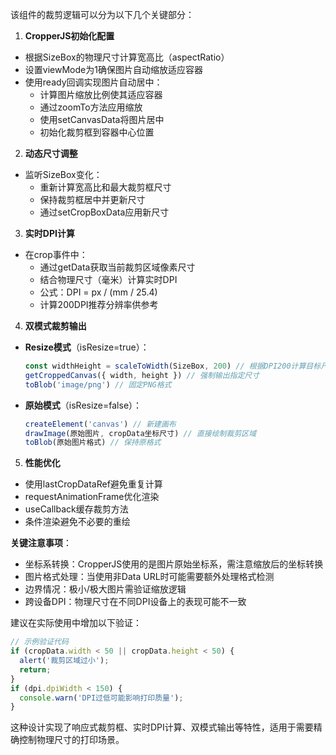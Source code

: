 该组件的裁剪逻辑可以分为以下几个关键部分：

1. **CropperJS初始化配置**
- 根据SizeBox的物理尺寸计算宽高比（aspectRatio）
- 设置viewMode为1确保图片自动缩放适应容器
- 使用ready回调实现图片自动居中：
   - 计算图片缩放比例使其适应容器
   - 通过zoomTo方法应用缩放
   - 使用setCanvasData将图片居中
   - 初始化裁剪框到容器中心位置

2. **动态尺寸调整**
- 监听SizeBox变化：
   - 重新计算宽高比和最大裁剪框尺寸
   - 保持裁剪框居中并更新尺寸
   - 通过setCropBoxData应用新尺寸

3. **实时DPI计算**
- 在crop事件中：
   - 通过getData获取当前裁剪区域像素尺寸
   - 结合物理尺寸（毫米）计算实时DPI
   - 公式：DPI = px / (mm / 25.4)
   - 计算200DPI推荐分辨率供参考

4. **双模式裁剪输出**
- **Resize模式**（isResize=true）：
  ```typescript
  const widthHeight = scaleToWidth(SizeBox, 200) // 根据DPI200计算目标尺寸
  getCroppedCanvas({ width, height }) // 强制输出指定尺寸
  toBlob('image/png') // 固定PNG格式
  ```
- **原始模式**（isResize=false）：
  ```typescript
  createElement('canvas') // 新建画布
  drawImage(原始图片, cropData坐标尺寸) // 直接绘制裁剪区域
  toBlob(原始图片格式) // 保持原格式
  ```

5. **性能优化**
- 使用lastCropDataRef避免重复计算
- requestAnimationFrame优化渲染
- useCallback缓存裁剪方法
- 条件渲染避免不必要的重绘

**关键注意事项**：
- 坐标系转换：CropperJS使用的是图片原始坐标系，需注意缩放后的坐标转换
- 图片格式处理：当使用非Data URL时可能需要额外处理格式检测
- 边界情况：极小/极大图片需验证缩放逻辑
- 跨设备DPI：物理尺寸在不同DPI设备上的表现可能不一致

建议在实际使用中增加以下验证：
```typescript
// 示例验证代码
if (cropData.width < 50 || cropData.height < 50) {
  alert('裁剪区域过小');
  return;
}
if (dpi.dpiWidth < 150) {
  console.warn('DPI过低可能影响打印质量');
}
```

这种设计实现了响应式裁剪框、实时DPI计算、双模式输出等特性，适用于需要精确控制物理尺寸的打印场景。

